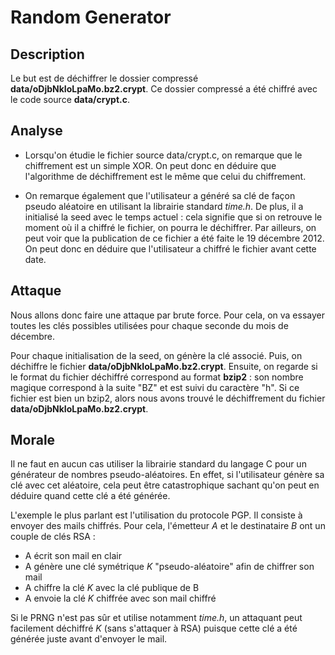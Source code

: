 # Random Generator 

## Description

Le but est de déchiffrer le dossier compressé **data/oDjbNkIoLpaMo.bz2.crypt**.
Ce dossier compressé a été chiffré avec le code source **data/crypt.c**.

## Analyse

- Lorsqu'on étudie le fichier source data/crypt.c, on remarque que le chiffrement 
est un simple XOR. On peut donc en déduire que l'algorithme de déchiffrement 
est le même que celui du chiffrement.  

- On remarque également que l'utilisateur a généré sa clé de façon pseudo
aléatoire en utilisant la librairie standard *time.h*. De plus, il a initialisé
la seed avec le temps actuel : cela signifie que si on retrouve le moment 
où il a chiffré le fichier, on pourra le déchiffrer. 
Par ailleurs, on peut voir que la publication de ce fichier a été faite le 
19 décembre 2012. On peut donc en déduire que l'utilisateur a chiffré le fichier 
avant cette date. 

## Attaque

Nous allons donc faire une attaque par brute force. Pour cela, on va essayer
toutes les clés possibles utilisées pour chaque seconde du mois de décembre.

Pour chaque initialisation de la seed, on génère la clé associé. Puis, 
on déchiffre le fichier **data/oDjbNkIoLpaMo.bz2.crypt**. 
Ensuite, on regarde si le format du fichier déchiffré correspond au 
format **bzip2** : son nombre magique correspond à la suite "BZ" et est suivi 
du caractère "h". Si ce fichier est bien un bzip2, alors nous avons trouvé 
le déchiffrement du fichier **data/oDjbNkIoLpaMo.bz2.crypt**.

## Morale

Il ne faut en aucun cas utiliser la librairie standard du langage C pour 
un générateur de nombres pseudo-aléatoires. En effet, si l'utilisateur 
génère sa clé avec cet aléatoire, cela peut être catastrophique sachant 
qu'on peut en déduire quand cette clé a été générée. 

L'exemple le plus parlant est l'utilisation du protocole PGP. Il consiste 
à envoyer des mails chiffrés. Pour cela, l'émetteur *A* et le destinataire 
*B* ont un couple de clés RSA : 
- A écrit son mail en clair
- A génère une clé symétrique *K* "pseudo-aléatoire" afin de chiffrer son mail
- A chiffre la clé *K* avec la clé publique de B
- A envoie la clé *K* chiffrée avec son mail chiffré

Si le PRNG n'est pas sûr et utilise notamment *time.h*, un attaquant peut 
facilement déchiffré *K* (sans s'attaquer à RSA) puisque cette clé a été 
générée juste avant d'envoyer le mail. 
